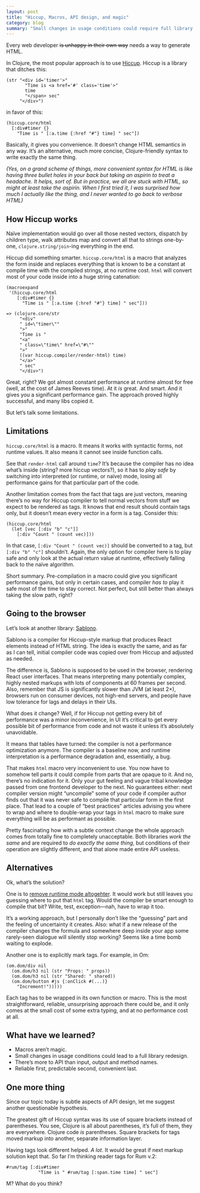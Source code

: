 ```yaml
---
layout: post
title: "Hiccup, Macros, API design, and magic"
category: blog
summary: "Small changes in usage conditions could require full library redesign"
---
```


Every web developer ~~is unhappy in their own way~~ needs a way to generate HTML. 

In Clojure, the most popular approach is to use [Hiccup](http://github.com/weavejester/hiccup). Hiccup is a library that ditches this:

```
(str "<div id='timer'>"
       "Time is <a href='#' class='time'>"
       time
       "</span> sec"
     "</div>")
```

in favor of this:
 
```
(hiccup.core/html
  [:div#timer {}
    "Time is " [:a.time {:href "#"} time] " sec"])
```
    
Basically, it gives you convenience. It doesn’t change HTML semantics in any way. It’s an alternative, much more concise, Clojure-friendly syntax to write exactly the same thing.

_(Yes, on a grand scheme of things, more convenient syntax for HTML is like having three bullet holes in your back but taking an aspirin to treat a headache. It helps, sort of. But in practice, we all are stuck with HTML, so might at least take the aspirin. When I first tried it, I was surprised how much I actually like the thing, and I never wanted to go back to verbose HTML)_

## How Hiccup works

Naïve implementation would go over all those nested vectors, dispatch by children type, walk attributes map and convert all that to strings one-by-one, `clojure.string/join`-ing everything in the end.

Hiccup did something smarter. `hiccup.core/html` is a macro that analyzes the form inside and replaces everything that is known to be a constant at compile time with the compiled strings, at no runtime cost. `html` will convert most of your code inside into a huge string catenation:

```
(macroexpand 
 '(hiccup.core/html
    [:div#timer {}
      "Time is " [:a.time {:href "#"} time] " sec"]))

=> (clojure.core/str
     "<div"
     " id=\"timer\""
     ">"
     "Time is "
     "<a"
     " class=\"time\" href=\"#\""
     ">"
     ((var hiccup.compiler/render-html) time)
     "</a>"
     " sec"
     "</div>")
```

Great, right? We got almost constant performance at runtime almost for free (well, at the cost of James Reeves time). At it _is_ great. And smart. And it gives you a significant performance gain. The approach proved highly successful, and many libs copied it.

But let’s talk some limitations.

## Limitations

`hiccup.core/html` is a macro. It means it works with syntactic forms, not runtime values. It also means it cannot see inside function calls.

See that `render-html` call around `time`? It’s because the compiler has no idea what’s inside (string? more hiccup vectors?), so it has to _play safe_ by switching into interpreted (or runtime, or naïve) mode, losing all performance gains for that particular part of the code.

Another limitation comes from the fact that tags are just vectors, meaning there’s no way for Hiccup compiler to tell normal vectors from stuff we expect to be rendered as tags. It knows that end result should contain tags only, but it doesn’t mean every vector in a form is a tag. Consider this:

```
(hiccup.core/html
  (let [vec [:div "b" "c"]]
    [:div "Count " (count vec)]))
```

In that case, `[:div "Count " (count vec)]` should be converted to a tag, but `[:div "b" "c"]` shouldn’t. Again, the only option for compiler here is to play safe and only look at the actual return value at runtime, effectively falling back to the naïve algorithm.

Short summary. Pre-compilation in a macro could give you significant performance gains, but only in certain cases, and compiler _has to_ play it safe most of the time to stay correct. Not perfect, but still better than always taking the slow path, right?

## Going to the browser

Let’s look at another library: [Sablono](https://github.com/r0man/sablono).

Sablono is a compiler for Hiccup-style markup that produces React elements instead of HTML string. The idea is exactly the same, and as far as I can tell, initial compiler code was copied over from Hiccup and adjusted as needed.

The difference is, Sablono is supposed to be used in the browser, rendering React user interfaces. That means interpreting many potentially complex, highly nested markups with lots of components at 60 frames per second. Also, remember that JS is significantly slower than JVM (at least 2×), browsers run on consumer devices, not high-end servers, and people have low tolerance for lags and delays in their UIs.

What does it change? Well, if for Hiccup not getting every bit of performance was a minor inconvenience, in UI it’s critical to get every possible bit of performance from code and not waste it unless it’s absolutely unavoidable.

It means that tables have turned: the compiler is not a performance optimization anymore. The compiler is a baseline now, and runtime interpretation is a performance degradation and, essentially, a bug.

That makes `html` macro very inconvenient to use. You now have to somehow tell parts it could compile from parts that are opaque to it. And no, there’s no indication for it. Only your gut feeling and vague tribal knowledge passed from one frontend developer to the next. No guarantees either: next compiler version might “uncompile” some of your code if compiler author finds out that it was never safe to compile that particular form in the first place. That lead to a couple of “best practices” articles advising you where to wrap and where to double-wrap your tags in `html` macro to make sure everything will be as performant as possible.

Pretty fascinating how with a subtle context change the whole approach comes from totally fine to completely unacceptable. Both libraries _work the same_ and are required to _do exactly the same thing_, but conditions of their operation are slightly different, and that alone made entire API useless.

## Alternatives

Ok, what’s the solution?

One is to [remove runtime mode altogehter](https://medium.com/@rauh/a-new-hiccup-compiler-for-clojurescript-8a7b63dc5128). It would work but still leaves you guessing where to put that `html` tag. Would the compiler be smart enough to compile that bit? Write, test, exception—nah, have to wrap it too.

It’s a working approach, but I personally don’t like the “guessing” part and the feeling of uncertainty it creates. Also: what if a new release of the compiler changes the formula and somewhere deep inside your app some rarely-seen dialogue will silently stop working? Seems like a time bomb waiting to explode.

Another one is to explicitly mark tags. For example, in Om:

```
(om.dom/div nil
  (om.dom/h3 nil (str "Props: " props))
  (om.dom/h3 nil (str "Shared: " shared))
  (om.dom/button #js {:onClick #(...)}
    "Increment!")))))
```

Each tag has to be wrapped in its own function or macro. This is the most straightforward, reliable, unsurprising approach there could be, and it only comes at the small cost of some extra typing, and at no performance cost at all.

## What have we learned?

- Macros aren’t magic.
- Small changes in usage conditions could lead to a full library redesign.
- There’s more to API than input, output and method names.
- Reliable first, predictable second, convenient last.


## One more thing

Since our topic today is subtle aspects of API design, let me suggest another questionable hypothesis.

The greatest gift of Hiccup syntax was its use of square brackets instead of parentheses. You see, Clojure is all about parentheses, it’s full of them, they are everywhere. Clojure code _is_ parentheses. Square brackets for tags moved markup into another, separate information layer.

Having tags look different helped. _A lot_. It would be great if next markup solution kept that. So far I’m thinking reader tags for Rum v.2:

```
#rum/tag [:div#timer
            "Time is " #rum/tag [:span.time time] " sec"]
```

M? What do you think?